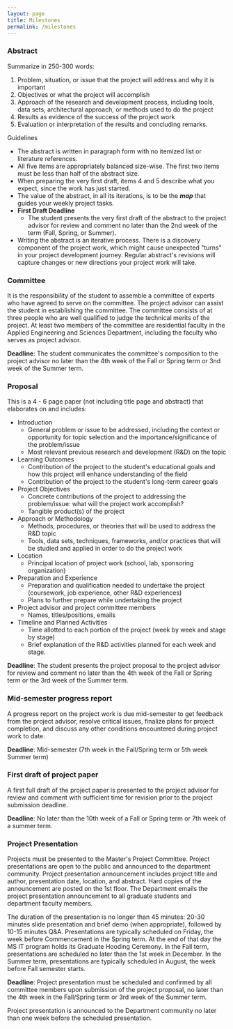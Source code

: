 ```yaml
---
layout: page
title: Milestones
permalink: /milestones
---
```


### **Abstract**

Summarize in 250-300 words:

1. Problem, situation, or issue that the project will address and why it is important
2. Objectives or what the project will accomplish
3. Approach of the research and development process, including tools, data sets, architectural approach, or methods used to do the project
4. Results as evidence of the success of the project work
5. Evaluation or interpretation of the results and concluding remarks. 

Guidelines

* The abstract is written in paragraph form with no itemized list or literature references. 
* All five items are appropriately balanced size-wise. The first two items must be less than half of the abstract size. 
* When preparing the very first draft, items 4 and 5 describe what you expect, since the work has just started.
* The value of the abstract, in all its iterations, is to be the ***map*** that guides your weekly project tasks. 
* **First Draft Deadline**
  * The student presents the very first draft of the abstract to the project advisor for review and comment no later than the 2nd week of the term (Fall, Spring, or Summer). 
* Writing the abstract is an iterative process. There is a discovery component of the project work, which might cause unexpected "turns" in your project development journey. Regular abstract's revisions will capture changes or new directions your project work will take.

### **Committee**

It is the responsibility of the student to assemble a committee of experts who have agreed to serve on the committee. The project advisor can assist the student in establishing the committee. The committee consists of at three people who are well qualified to judge the technical merits of the project. At least two members of the committee are residential faculty in the Applied Engineering and Sciences Department, including the faculty who serves as project advisor.

**Deadline**: The student communicates the committee's composition to the project advisor no later than the 4th week of the Fall or Spring term or 3nd week of the Summer term.

### **Proposal**

This is a 4 - 6 page paper (not including title page and abstract) that elaborates on and includes:

- Introduction
  - General problem or issue to be addressed, including the context or opportunity for topic selection and the importance/significance of the problem/issue
  - Most relevant previous research and development (R\&D) on the topic
- Learning Outcomes
  - Contribution of the project to the student's educational goals and how this project will enhance understanding of the field
  - Contribution of the project to the student's long-term career goals
- Project Objectives
  - Concrete contributions of the project to addressing the problem/issue: what will the project work accomplish?
  - Tangible product(s) of the project
- Approach or Methodology
  - Methods, procedures, or theories that will be used to address the R\&D topic
  - Tools, data sets, techniques, frameworks, and/or practices that will be studied and applied in order to do the project work
- Location
  - Principal location of project work (school, lab, sponsoring organization)
- Preparation and Experience
  - Preparation and qualification needed to undertake the project (coursework, job experience, other R\&D experiences)
  - Plans to further prepare while undertaking the project
- Project advisor and project committee members
  - Names, titles/positions, emails
- Timeline and Planned Activities
  - Time allotted to each portion of the project (week by week and stage by stage)
  - Brief explanation of the R\&D activities planned for each week and stage.

**Deadline**: The student presents the project proposal to the project advisor for review and comment no later than the 4th week of the Fall or Spring term or the 3rd week of the Summer term.

### **Mid-semester progress report**

A progress report on the project work is due mid-semester to get feedback from the project advisor, resolve critical issues, finalize plans for project completion, and discuss any other conditions encountered during project work to date.

**Deadline**: Mid-semester (7th week in the  Fall/Spring term or 5th week Summer term)

### **First draft of project paper**

A first full draft of the project paper is presented to the project advisor for review and comment with sufficient time for revision prior to the project submission deadline.

**Deadline**: No later than the 10th week of a Fall or Spring term or 7th week of a summer term.

### **Project Presentation**
Projects must be presented to the Master&#39;s Project Committee. Project presentations are open to the public and announced to the department community. Project presentation announcement includes project title and author, presentation date, location, and abstract. Hard copies of the announcement are posted on the 1st floor. The Department emails the project presentation announcement to all graduate students and department faculty members.

The duration of the presentation is no longer than 45 minutes: 20-30 minutes slide presentation and brief demo (when appropriate), followed by 10-15 minutes Q&amp;A. Presentations are typically scheduled on Friday, the week before Commencement in the Spring term. At the end of that day the MS IT program holds its Graduate Hooding Ceremony. In the Fall term, presentations are scheduled no later than the 1st week in December. In the Summer term, presentations are typically scheduled in August, the week before Fall semester starts.

**Deadline**: Project presentation must be scheduled and confirmed by all committee members upon submission of the project proposal, no later than the 4th week in the Fall/Spring term or 3rd week of the Summer term.

Project presentation is announced to the Department community no later than one week before the scheduled presentation.
